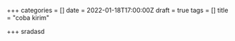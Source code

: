 +++
categories = []
date = 2022-01-18T17:00:00Z
draft = true
tags = []
title = "coba kirim"

+++
sradasd